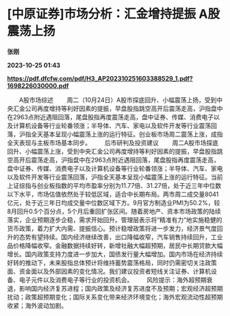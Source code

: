 # [中原证券]市场分析：汇金增持提振 A股震荡上扬
**张刚**

**2023-10-25 01:43**

**https://pdf.dfcfw.com/pdf/H3_AP202310251603388529_1.pdf?1698226030000.pdf**

　　A股市场综述 　　周二（10月24日）A股市探底回升、小幅震荡上扬，受到中央汇金公司再度增持等利好因素的提振，早盘股指跳空高开后震荡走高，沪指盘中在2963点附近遇阻回落，尾盘股指再度震荡走高，盘中证券、传媒、消费电子以及计算机设备等行业轮番领涨；半导体、汽车、家电以及软件开发等行业震荡回落，沪指全天基本呈现小幅震荡上涨的运行特征。创业板市场周二震荡上涨，成指全天表现与主板市场基本同步。 　　后市研判及投资建议 　　周二A股市场探底回升、小幅震荡上涨，受到中央汇金公司再度增持等利好因素的提振，早盘股指跳空高开后震荡走高，沪指盘中在2963点附近遇阻回落，尾盘股指再度震荡走高，盘中证券、传媒、消费电子以及计算机设备等行业轮番领涨；半导体、汽车、家电以及软件开发等行业震荡回落，沪指全天基本呈现小幅震荡上涨的运行特征。当前上证综指与创业板指数的平均市盈率分别为11.77倍、31.27倍，处于近三年中位数以下水平，市场估值依然处于较低区域，适合中长期布局。两市周二成交量8041亿元，处于近三年日均成交量中位数区域下方。9月官方制造业PMI为50.2%，较8月回升0.5个百分点，5个月后重回扩张区间。随着房地产、资本市场政策的陆续落实，企业预期逐步企稳，需求开始回升。管理层表示将“精准有力”地实施稳健的货币政策，着力扩大内需、提振信心。预计稳增政策将进一步发力，经济景气度回升的态势有望持续。国内经济继续改善，出口降幅收窄，汽车销售持续回升，工业品价格降幅收窄。金融数据持续好转，新增社融大幅超预期，居民中长期贷款大幅增长。国内政策支持力度进一步加大，国债发行量大幅增加。国内市场在经济持续好转的推动下，未来股指总体预计将维持蓄势震荡格局，同时仍需密切关注政策面、资金面以及外部因素的变化情况。我们建议投资者短线关注证券、计算机设备、电子元件以及消费电子等行业的投资机会。 　　风险提示：海外超预期衰退，影响国内经济复苏进程；国内政策及经济复苏进度不及预期；宏观经济超预期扰动；政策超预期变化；国际关系变化带来经济环境变化；海外宏观流动性超预期收紧；海外波动加剧。